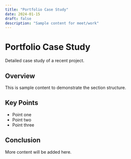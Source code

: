 ```yaml
---
title: "Portfolio Case Study"
date: 2024-01-15
draft: false
description: "Sample content for meet/work"
---
```


# Portfolio Case Study

Detailed case study of a recent project.

## Overview

This is sample content to demonstrate the section structure.

## Key Points

- Point one
- Point two
- Point three

## Conclusion

More content will be added here.
